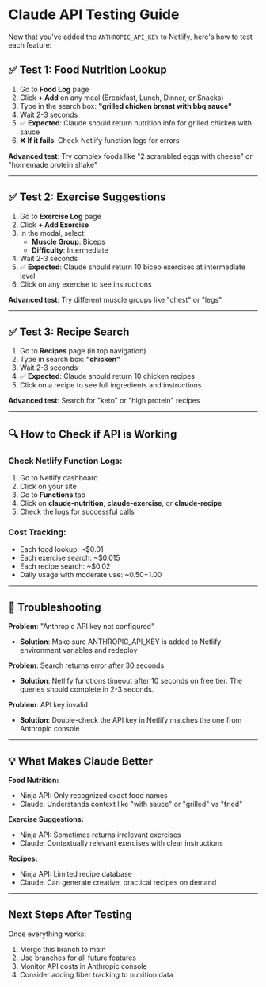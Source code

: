 # Claude API Testing Guide

Now that you've added the `ANTHROPIC_API_KEY` to Netlify, here's how to test each feature:

## ✅ Test 1: Food Nutrition Lookup

1. Go to **Food Log** page
2. Click **+ Add** on any meal (Breakfast, Lunch, Dinner, or Snacks)
3. Type in the search box: **"grilled chicken breast with bbq sauce"**
4. Wait 2-3 seconds
5. ✅ **Expected**: Claude should return nutrition info for grilled chicken with sauce
6. ❌ **If it fails**: Check Netlify function logs for errors

**Advanced test**: Try complex foods like "2 scrambled eggs with cheese" or "homemade protein shake"

---

## ✅ Test 2: Exercise Suggestions

1. Go to **Exercise Log** page
2. Click **+ Add Exercise**
3. In the modal, select:
   - **Muscle Group**: Biceps
   - **Difficulty**: Intermediate
4. Wait 2-3 seconds
5. ✅ **Expected**: Claude should return 10 bicep exercises at intermediate level
6. Click on any exercise to see instructions

**Advanced test**: Try different muscle groups like "chest" or "legs"

---

## ✅ Test 3: Recipe Search

1. Go to **Recipes** page (in top navigation)
2. Type in search box: **"chicken"**
3. Wait 2-3 seconds
4. ✅ **Expected**: Claude should return 10 chicken recipes
5. Click on a recipe to see full ingredients and instructions

**Advanced test**: Search for "keto" or "high protein" recipes

---

## 🔍 How to Check if API is Working

### Check Netlify Function Logs:
1. Go to Netlify dashboard
2. Click on your site
3. Go to **Functions** tab
4. Click on **claude-nutrition**, **claude-exercise**, or **claude-recipe**
5. Check the logs for successful calls

### Cost Tracking:
- Each food lookup: ~$0.01
- Each exercise search: ~$0.015
- Each recipe search: ~$0.02
- Daily usage with moderate use: ~$0.50-$1.00

---

## 🐛 Troubleshooting

**Problem**: "Anthropic API key not configured"
- **Solution**: Make sure ANTHROPIC_API_KEY is added to Netlify environment variables and redeploy

**Problem**: Search returns error after 30 seconds
- **Solution**: Netlify functions timeout after 10 seconds on free tier. The queries should complete in 2-3 seconds.

**Problem**: API key invalid
- **Solution**: Double-check the API key in Netlify matches the one from Anthropic console

---

## 💡 What Makes Claude Better

**Food Nutrition:**
- Ninja API: Only recognized exact food names
- Claude: Understands context like "with sauce" or "grilled" vs "fried"

**Exercise Suggestions:**
- Ninja API: Sometimes returns irrelevant exercises
- Claude: Contextually relevant exercises with clear instructions

**Recipes:**
- Ninja API: Limited recipe database
- Claude: Can generate creative, practical recipes on demand

---

## Next Steps After Testing

Once everything works:
1. Merge this branch to main
2. Use branches for all future features
3. Monitor API costs in Anthropic console
4. Consider adding fiber tracking to nutrition data
